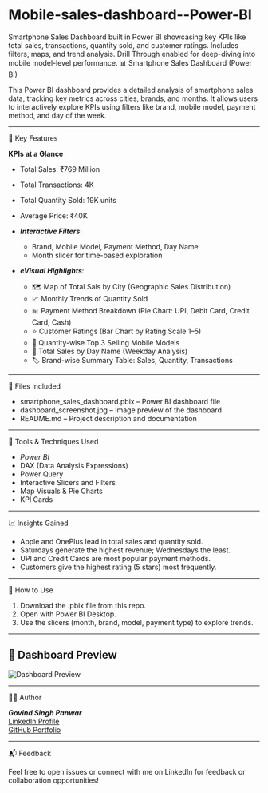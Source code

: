 # Mobile-sales-dashboard--Power-BI
Smartphone Sales Dashboard built in Power BI showcasing key KPIs like total sales, transactions, quantity sold, and customer ratings. Includes filters, maps, and trend analysis. Drill Through enabled for deep-diving into mobile model-level performance.
📊 Smartphone Sales Dashboard (Power BI)

This Power BI dashboard provides a detailed analysis of smartphone sales data, tracking key metrics across cities, brands, and months. It allows users to interactively explore KPIs using filters like brand, mobile model, payment method, and day of the week.

---

📌 Key Features

**KPIs at a Glance**
  - Total Sales: ₹769 Million
  - Total Transactions: 4K
  - Total Quantity Sold: 19K units
  - Average Price: ₹40K

- ***Interactive Filters***:
  - Brand, Mobile Model, Payment Method, Day Name
  - Month slicer for time-based exploration

- ***eVisual Highlights***:
  - 🗺 Map of Total Sals by City (Geographic Sales Distribution)
  - 📈 Monthly Trends of Quantity Sold
  - 📊 Payment Method Breakdown (Pie Chart: UPI, Debit Card, Credit Card, Cash)
  - ⭐ Customer Ratings (Bar Chart by Rating Scale 1–5)
  - 🥇 Quantity-wise Top 3 Selling Mobile Models
  - 📅 Total Sales by Day Name (Weekday Analysis)
  - 🏷 Brand-wise Summary Table: Sales, Quantity, Transactions

---

📁 Files Included

- smartphone_sales_dashboard.pbix – Power BI dashboard file
- dashboard_screenshot.jpg – Image preview of the dashboard
- README.md – Project description and documentation

---

🧰 Tools & Techniques Used

- *Power BI*
- DAX (Data Analysis Expressions)
- Power Query
- Interactive Slicers and Filters
- Map Visuals & Pie Charts
- KPI Cards

---

📈 Insights Gained

- Apple and OnePlus lead in total sales and quantity sold.
- Saturdays generate the highest revenue; Wednesdays the least.
- UPI and Credit Cards are most popular payment methods.
- Customers give the highest rating (5 stars) most frequently.

---

🚀 How to Use

1. Download the .pbix file from this repo.
2. Open with Power BI Desktop.
3. Use the slicers (month, brand, model, payment type) to explore trends.

---

## 📸 Dashboard Preview

![Dashboard Preview](dashboard_screenshot.jpg)

---

 🧑‍💼 Author

***Govind Singh Panwar***  
[LinkedIn Profile](https://www.linkedin.com/in/govind-singh-panwar-b87bb0255?utm_source=share&utm_campaign=share_via&utm_content=profile&utm_medium=android_app)  
[GitHub Portfolio](https://github.com/virgovindsingh)

---

📬 Feedback

Feel free to open issues or connect with me on LinkedIn for feedback or collaboration opportunities!
